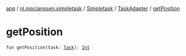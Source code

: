 [app](../../../index.md) / [nl.mpcjanssen.simpletask](../../index.md) / [Simpletask](../index.md) / [TaskAdapter](index.md) / [getPosition](.)

# getPosition

`fun getPosition(task: `[`Task`](../../../nl.mpcjanssen.simpletask.task/-task/index.md)`): `[`Int`](https://kotlinlang.org/api/latest/jvm/stdlib/kotlin/-int/index.html)